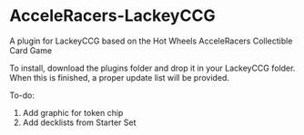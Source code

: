 # AcceleRacers-LackeyCCG
A plugin for LackeyCCG based on the Hot Wheels AcceleRacers Collectible Card Game

To install, download the plugins folder and drop it in your LackeyCCG folder. When this is finished, a proper update list will be provided.

To-do:  
1. Add graphic for token chip  
2. Add decklists from Starter Set
